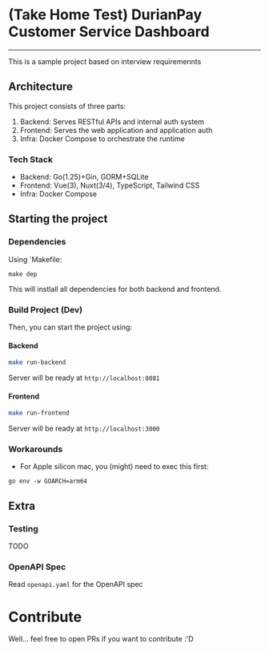 # (Take Home Test) DurianPay Customer Service Dashboard
-----
This is a sample project based on interview requiremennts

## Architecture

This project consists of three parts:
1. Backend: Serves RESTful APIs and internal auth system
2. Frontend: Serves the web application and application auth
3. Infra: Docker Compose to orchestrate the runtime

### Tech Stack

- Backend: Go(1.25)+Gin, GORM+SQLite
- Frontend: Vue(3), Nuxt(3/4), TypeScript, Tailwind CSS
- Infra: Docker Compose

## Starting the project

### Dependencies

Using `Makefile:

```
make dep
```
This will instlall all dependencies for both backend and frontend.

### Build Project (Dev)

Then, you can start the project using:

#### Backend

```bash
make run-backend
```

Server will be ready at `http://localhost:8081`

#### Frontend

```bash
make run-frontend
```

Server will be ready at `http://localhost:3000`

### Workarounds
- For Apple silicon mac, you (might) need to exec this first:

```
go env -w GOARCH=arm64
```

## Extra

### Testing

TODO

### OpenAPI Spec

Read `openapi.yaml` for the OpenAPI spec

# Contribute

Well... feel free to open PRs if you want to contribute :'D
